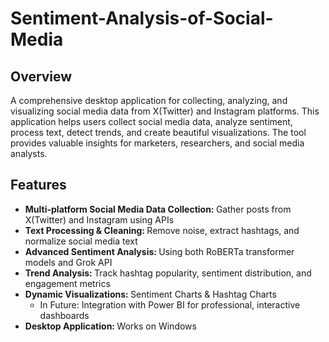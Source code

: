 # Sentiment-Analysis-of-Social-Media

## Overview
A comprehensive desktop application for collecting, analyzing, and visualizing social media data from X(Twitter) and Instagram platforms. This application helps users collect social media data, analyze sentiment, process text, detect trends, and create beautiful visualizations. The tool provides valuable insights for marketers, researchers, and social media analysts.

## Features

<ul>
  <li><strong>Multi-platform Social Media Data Collection: </strong>Gather posts from X(Twitter) and Instagram using APIs</li>
  <li><strong>Text Processing & Cleaning: </strong>Remove noise, extract hashtags, and normalize social media text</li>
  <li><strong>Advanced Sentiment Analysis: </strong>Using both RoBERTa transformer models and Grok API</li>
  <li><strong>Trend Analysis: </strong>Track hashtag popularity, sentiment distribution, and engagement metrics</li>
  <li><strong>Dynamic Visualizations: </strong>Sentiment Charts & Hashtag Charts<ul><li>In Future: Integration with Power BI for professional, interactive dashboards</li>
</ul></li>
  <li><strong>Desktop Application: </strong>Works on Windows</li>
  
</ul>
